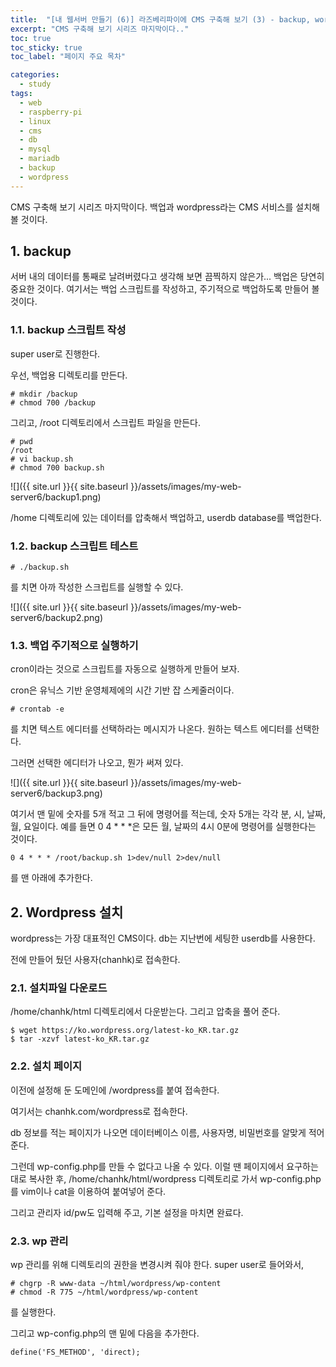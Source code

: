 ```yaml
---
title:  "[내 웹서버 만들기 (6)] 라즈베리파이에 CMS 구축해 보기 (3) - backup, wordpress"
excerpt: "CMS 구축해 보기 시리즈 마지막이다.."
toc: true
toc_sticky: true
toc_label: "페이지 주요 목차"

categories:
  - study
tags:
  - web
  - raspberry-pi
  - linux
  - cms
  - db
  - mysql
  - mariadb
  - backup
  - wordpress
---
```


CMS 구축해 보기 시리즈 마지막이다. 백업과 wordpress라는 CMS 서비스를 설치해볼 것이다.

## 1. backup
서버 내의 데이터를 통째로 날려버렸다고 생각해 보면 끔찍하지 않은가... 백업은 당연히 중요한 것이다. 여기서는 백업 스크립트를 작성하고, 주기적으로 백업하도록 만들어 볼 것이다.

### 1.1. backup 스크립트 작성

super user로 진행한다.

우선, 백업용 디렉토리를 만든다.
```
# mkdir /backup
# chmod 700 /backup
```

그리고, /root 디렉토리에서 스크립트 파일을 만든다.

```
# pwd
/root
# vi backup.sh
# chmod 700 backup.sh
```

![]({{ site.url }}{{ site.baseurl }}/assets/images/my-web-server6/backup1.png)

/home 디렉토리에 있는 데이터를 압축해서 백업하고, userdb database를 백업한다.

### 1.2. backup 스크립트 테스트

```
# ./backup.sh
```
를 치면 아까 작성한 스크립트를 실행할 수 있다.

![]({{ site.url }}{{ site.baseurl }}/assets/images/my-web-server6/backup2.png)

### 1.3. 백업 주기적으로 실행하기

cron이라는 것으로 스크립트를 자동으로 실행하게 만들어 보자.

cron은 유닉스 기반 운영체제에의 시간 기반 잡 스케줄러이다.

```
# crontab -e
```

를 치면 텍스트 에디터를 선택하라는 메시지가 나온다. 원하는 텍스트 에디터를 선택한다.

그러면 선택한 에디터가 나오고, 뭔가 써져 있다.

![]({{ site.url }}{{ site.baseurl }}/assets/images/my-web-server6/backup3.png)

여기서 맨 밑에 숫자를 5개 적고 그 뒤에 명령어를 적는데, 숫자 5개는 각각 분, 시, 날짜, 월, 요일이다. 예를 들면 0 4 * * *은 모든 월, 날짜의 4시 0분에 명령어를 실행한다는 것이다.

```
0 4 * * * /root/backup.sh 1>dev/null 2>dev/null
```
를 맨 아래에 추가한다.

## 2. Wordpress 설치

wordpress는 가장 대표적인 CMS이다. db는 지난번에 세팅한 userdb를 사용한다.

전에 만들어 뒀던 사용자(chanhk)로 접속한다.

### 2.1. 설치파일 다운로드

/home/chanhk/html 디렉토리에서 다운받는다. 그리고 압축을 풀어 준다.

```
$ wget https://ko.wordpress.org/latest-ko_KR.tar.gz
$ tar -xzvf latest-ko_KR.tar.gz
```

### 2.2. 설치 페이지

이전에 설정해 둔 도메인에 /wordpress를 붙여 접속한다. 

여기서는 chanhk.com/wordpress로 접속한다.

db 정보를 적는 페이지가 나오면 데이터베이스 이름, 사용자명, 비밀번호를 알맞게 적어 준다.

그런데 wp-config.php를 만들 수 없다고 나올 수 있다. 이럴 땐 페이지에서 요구하는 대로 복사한 후, /home/chanhk/html/wordpress 디렉토리로 가서 wp-config.php를 vim이나 cat을 이용하여 붙여넣어 준다.

그리고 관리자 id/pw도 입력해 주고, 기본 설정을 마치면 완료다.

### 2.3. wp 관리
wp 관리를 위해 디렉토리의 권한을 변경시켜 줘야 한다. super user로 들어와서,
```
# chgrp -R www-data ~/html/wordpress/wp-content
# chmod -R 775 ~/html/wordpress/wp-content
```
를 실행한다.

그리고 wp-config.php의 맨 밑에 다음을 추가한다.

```
define('FS_METHOD', 'direct);
```